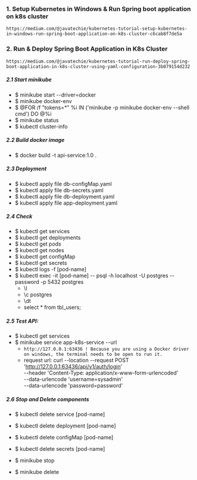 ### 1. Setup Kubernetes in Windows & Run Spring boot application on k8s cluster
    https://medium.com/@javatechie/kubernetes-tutorial-setup-kubernetes-in-windows-run-spring-boot-application-on-k8s-cluster-c6cab8f7de5a

### 2. Run & Deploy Spring Boot Application in K8s Cluster
    https://medium.com/@javatechie/kubernetes-tutorial-run-deploy-spring-boot-application-in-k8s-cluster-using-yaml-configuration-3b079154d232
##### 2.1 Start minikube
- $ minikube start --driver=docker
- $ minikube docker-env
- $ @FOR /f "tokens=*" %i IN ('minikube -p minikube docker-env --shell cmd') DO @%i
- $ minikube status
- $ kubectl cluster-info

##### 2.2 Build docker image
- $ docker build -t api-service:1.0 .

##### 2.3 Deployment
- $ kubectl apply file db-configMap.yaml
- $ kubectl apply file db-secrets.yaml
- $ kubectl apply file db-deployment.yaml
- $ kubectl apply file app-deployment.yaml

##### 2.4 Check
- $ kubectl get services
- $ kubectl get deployments
- $ kubectl get pods
- $ kubectl get nodes
- $ kubectl get configMap
- $ kubectl get secrets
- $ kubectl logs -f [pod-name]
- $ kubectl exec -it [pod-name] -- psql -h localhost -U postgres --password -p 5432 postgres
    - \l
    - \c postgres
    - \dt
    - select * from tbl_users;

##### 2.5 Test API:
- $ kubectl get services
- $ minikube service app-k8s-service --url
  - `http://127.0.0.1:63436
    ! Because you are using a Docker driver on windows, the terminal needs to be open to run it.`
  - request url: curl --location --request POST 'http://127.0.0.1:63436/api/v1/auth/login' \
    --header 'Content-Type: application/x-www-form-urlencoded' \
    --data-urlencode 'username=sysadmin' \
    --data-urlencode 'password=password'

##### 2.6 Stop and Delete components
- $ kubectl delete service [pod-name]
- $ kubectl delete deployment [pod-name]
- $ kubectl delete configMap [pod-name]
- $ kubectl delete secrets [pod-name] 

- $ minikube stop
- $ minikube delete

